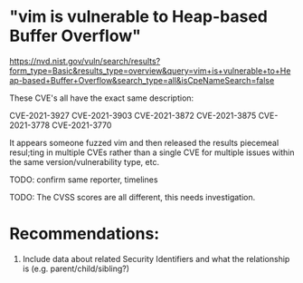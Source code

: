 # "vim is vulnerable to Heap-based Buffer Overflow" 

https://nvd.nist.gov/vuln/search/results?form_type=Basic&results_type=overview&query=vim+is+vulnerable+to+Heap-based+Buffer+Overflow&search_type=all&isCpeNameSearch=false

These CVE's all have the exact same description:

CVE-2021-3927
CVE-2021-3903
CVE-2021-3872
CVE-2021-3875
CVE-2021-3778
CVE-2021-3770

It appears someone fuzzed vim and then released the results piecemeal resul;ting in multiple CVEs rather than a single CVE for multiple issues within the same version/vulnerability type, etc. 

TODO: confirm same reporter, timelines

TODO: The CVSS scores are all different, this needs investigation.

# Recommendations:

1. Include data about related Security Identifiers and what the relationship is (e.g. parent/child/sibling?)
